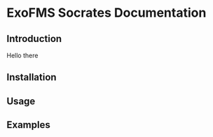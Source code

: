 # ExoFMS Socrates Documentation

## Introduction
Hello there

## Installation

## Usage

## Examples
